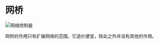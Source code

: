 # 网桥

![网络控制器](https://cdn.jsdelivr.net/gh/GuizhanCraft/Networks-Wiki/images/network-bridge.png ':size=50%')

网桥的作用只有扩展网络的范围。它造价便宜，除此之外并没有其他的作用。
